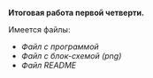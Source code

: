 **Итоговая работа первой четверти.**

Имеется файлы:
* _Файл с программой_
* _Файл с блок-схемой (png)_
* _Файл README_